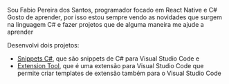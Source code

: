 Sou Fabio Pereira dos Santos, programador focado em React Native e C#
Gosto de aprender, por isso estou sempre vendo as novidades que surgem na linguagem C# e fazer projetos que de alguma maneira me ajude a aprender

Desenvolvi dois projetos:
- [Snippets C#](https://marketplace.visualstudio.com/items?itemName=PereiraFabioSantos.snippetscsharp), que são snippets de C# para Visual Studio Code e
- [Extension Tool](https://marketplace.visualstudio.com/items?itemName=PereiraFabioSantos.extensiontool), que é uma extensão para Visual Studio Code que permite criar templates de extensão também para o Visual Studio Code
